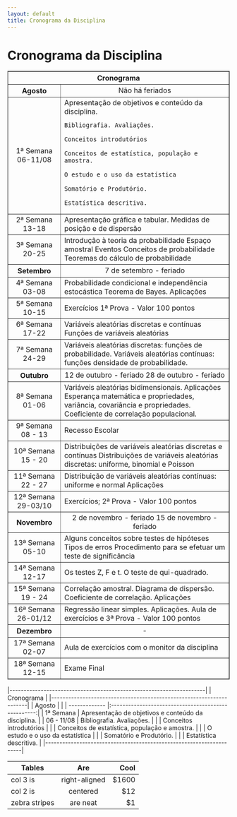 ```yaml
---
layout: default
title: Cronograma da Disciplina
---
```


<div class="post">
	<h1 class="pageTitle">Cronograma da Disciplina</h1>
	
<DIV align="center"><CENTER>
<TABLE border="1" cellpadding="5" cellspacing="0">
<tr>
    <th colspan="2", align="center">Cronograma</th>
</tr>
<tr>
    <TH>Agosto</TH>
    <td valign="center" align="center">Não há feriados </td>
</tr>
<tr>
<td valign="center" align="center"> 1ª Semana
06-11/08
         </td>  
          <td valign="center" align="left">  Apresentação de objetivos e conteúdo da disciplina.
          
	Bibliografia. Avaliações.
	
	Conceitos introdutórios
	
	Conceitos de estatística, população e amostra.
	
	O estudo e o uso da estatística
	
	Somatório e Produtório.
	
	Estatística descritiva.
  </td>
  </tr>
 <tr>
<td valign="center" align="center"> 2ª Semana
13-18
</td>  
<td valign="center" align="left"> 	Apresentação gráfica e tabular.
	Medidas de posição e de dispersão
  </td>
  </tr>
<tr>
<td valign="center" align="center"> 3ª Semana
20-25
         </td>  
          <td valign="center" align="left"> 	Introdução à teoria da probabilidade
	Espaço amostral
	Eventos
	Conceitos de probabilidade
	Teoremas do cálculo de probabilidade
  </td>
  </tr>
<tr>
    <TH>Setembro</TH> 
    <td valign="center" align="center"> 7 de setembro - feriado </td>
</tr>
 <tr>
<td valign="center" align="center"> 4ª Semana
03-08
         </td>  
          <td valign="center" align="left"> 	Probabilidade condicional e independência estocástica
	Teorema de Bayes.
	Aplicações
  </td>
  </tr>
<tr>
<td valign="center" align="center"> 5ª Semana
10-15
         </td>  
          <td valign="center" align="left"> 	Exercícios
	1ª Prova - Valor 100 pontos 
  </td>
  </tr>
<tr>
<td valign="center" align="center"> 6ª Semana
17-22
         </td>  
          <td valign="center" align="left"> Variáveis aleatórias discretas e contínuas
Funções de variáveis aleatórias 
  </td>
  </tr>
<tr>
<td valign="center" align="center"> 7ª Semana
24-29
         </td>  
          <td valign="center" align="left"> Variáveis aleatórias discretas: funções de probabilidade.
Variáveis aleatórias contínuas: funções densidade de probabilidade. 
  </td>
  </tr>
<tr>
    <TH>Outubro</TH>
    <td valign="center" align="center"> 12 de outubro - feriado
	28 de outubro - feriado 
 </td>
</tr>
<tr>
<td valign="center" align="center"> 8ª Semana
01-06 
         </td>  
          <td valign="center" align="left">  Variáveis aleatórias bidimensionais.
	Aplicações
	Esperança matemática e propriedades, variância, covariância e propriedades.
	Coeficiente de correlação populacional.
  </td>
  </tr>
<tr>
<td valign="center" align="center"> 9ª Semana
08 - 13 
         </td>  
          <td valign="center" align="left"> Recesso Escolar
  </td>
  </tr>
<tr>
<td valign="center" align="center"> 10ª Semana
15 - 20
         </td>  
          <td valign="center" align="left"> 	Distribuições de variáveis aleatórias discretas e contínuas
	Distribuições de variáveis aleatórias discretas: uniforme, binomial e Poisson 
  </td>
  </tr>
<tr>
<td valign="center" align="center"> 11ª Semana
22 - 27 
         </td>  
          <td valign="center" align="left"> 	Distribuição de variáveis aleatórias contínuas: uniforme e normal
	Aplicações 
  </td>
  </tr>
<tr>
<td valign="center" align="center"> 12ª Semana
29-03/10
         </td>  
          <td valign="center" align="left"> 	Exercícios;
	2ª Prova - Valor 100 pontos 
  </td>
  </tr>
    <TH>Novembro</TH>
    <td valign="center" align="center">2 de novembro - feriado
	15 de novembro - feriado 
 </td>
</tr>    
<tr>
<td valign="center" align="center"> 13ª Semana
05-10 
         </td>  
          <td valign="center" align="left"> 	Alguns conceitos sobre testes de hipóteses
	Tipos de erros
	Procedimento para se efetuar um teste de significância
  </td>
  </tr>    
<tr>
<td valign="center" align="center"> 14ª Semana
12-17
         </td>  
          <td valign="center" align="left"> 	Os testes Z, F e t.
	O teste de qui-quadrado. 
  </td>
  </tr>    
<tr>
<td valign="center" align="center"> 15ª Semana
19 - 24
         </td>  
          <td valign="center" align="left"> 	Correlação amostral.
	Diagrama de dispersão.
	Coeficiente de correlação.
	Aplicações 
  </td>
  </tr>    
<tr>
<td valign="center" align="center"> 16ª Semana
26-01/12
         </td>  
          <td valign="center" align="left"> 	Regressão linear simples.
	Aplicações.
	Aula de exercícios e 3ª Prova - Valor 100 pontos
  </td>
  </tr>
<tr>
    <TH>Dezembro</TH>
    <td valign="center" align="center"> - </td>
</tr>
<tr>
<td valign="center" align="center"> 17ª Semana
02-07
         </td>  
          <td valign="center" align="left"> 	Aula de exercícios com o monitor da disciplina
  </td>
  </tr>
<tr>
<td valign="center" align="center"> 18ª Semana
12-15
         </td>  
          <td valign="center" align="left"> 	Exame Final
  </td>
  </tr>
</TABLE>
</CENTER></DIV>	

|---------------------------------------------------------------------| 
|                             Cronograma                              |
|---------------------------------------------------------------------| 
| Agosto        |                                                     |
| ------------- |:---------------------------------------------------:|
| 1ª Semana     | Apresentação de objetivos e conteúdo da disciplina. |
| 06 - 11/08    | Bibliografia. Avaliações.                           |
|               | Conceitos introdutórios                             |
|               | Conceitos de estatística, população e amostra.      |
|               | O estudo e o uso da estatística                     |
|               | Somatório e Produtório.                             |
|               | Estatística descritiva.                             |
|---------------------------------------------------------------------| 

| Tables        | Are           | Cool  |
| ------------- |:-------------:| -----:|
| col 3 is      | right-aligned | $1600 |
| col 2 is      | centered      |   $12 |
| zebra stripes | are neat      |    $1 |


